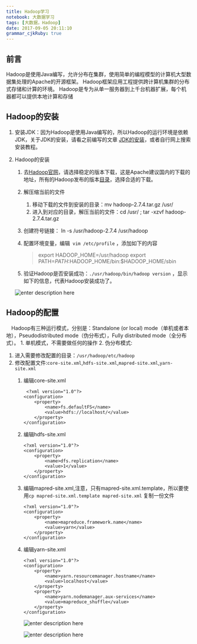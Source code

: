 ```yaml
---
title: Hadoop学习
notebook: 大数据学习
tags: [大数据，Hadoop]
date: 2017-09-05 20:11:10
grammar_cjkRuby: true
---
```

## 前言
Hadoop是使用Java编写，允许分布在集群，使用简单的编程模型的计算机大型数据集处理的Apache的开源框架。 Hadoop框架应用工程提供跨计算机集群的分布式存储和计算的环境。 Hadoop是专为从单一服务器到上千台机器扩展，每个机器都可以提供本地计算和存储

## Hadoop的安装
	
 1. 安装JDK：因为Hadoop是使用Java编写的，所以Hadoop的运行环境是依赖JDK，关于JDK的安装，请看之前编写的文章 [ JDK的安装](http://www.aubergine.cc/2017/08/15/Centos%20%E5%AE%89%E8%A3%85%E4%B8%8E%E9%85%8D%E7%BD%AEJava/)，或者自行网上搜索安装教程。
 
 2. Hadoop的安装

	 1. 去[Hadoop官网](http://hadoop.apache.org/)，请选择稳定的版本下载，这是Apache建议国内的下载的地址，所有的Hadoop发布的版本[目录](http://mirror.bit.edu.cn/apache/hadoop/common/)，选择合适的下载。
	 
	 2. 解压缩当前的文件
		 1.  移动下载的文件到安装的目录：mv hadoop-2.7.4.tar.gz /usr/
		 2.  进入到对应的目录，解压当前的文件：cd /usr/  ;  tar -xzvf hadoop-2.7.4.tar.gz

	3. 创建符号链接： ln -s /usr/hadoop-2.7.4 /usr/hadoop
	4. 配置环境变量，编辑` vim /etc/profile` ，添加如下的内容
	
		> export HADOOP_HOME=/usr/hadoop
		export PATH=$PATH:$HADOOP_HOME/bin:$HADOOP_HOME/sbin
		
		
	5. 验证Hadoop是否安装成功：` ./usr/hadoop/bin/hadoop version ` ，显示如下的信息，代表Hadoop安装成功了。
	
	 ![enter description here][1]


## Hadoop的配置

　Hadoop有三种运行模式，分别是：Standalone (or local) mode（单机或者本地），Pseudodistributed mode（伪分布式），Fully distributed mode（全分布式）。
 	1. 单机模式，不需要做任何的操作
 	2. 伪分布模式:

 1. 进入需要修改配置的目录：`/usr/hadoop/etc/hadoop`
 2. 修改配置文件:`core-site.xml`,`hdfs-site.xml`,`mapred-site.xml`,`yarn-site.xml`
	 1. 编辑core-site.xml
		```
		 <?xml version="1.0"?>
		<configuration>
			<property>
				<name>fs.defaultFS</name>
				<value>hdfs://localhost/</value>
			</property>
		</configuration>
		```
	2. 编辑hdfs-site.xml
		```
		<?xml version="1.0"?>
		<configuration>
			<property>
				<name>dfs.replication</name>
				<value>1</value>
			</property>
		</configuration>
		```
	  3. 编辑mapred-site.xml,注意，只有mapred-site.xml.template，所以要使用`cp mapred-site.xml.template mapred-site.xml` 复制一份文件
			```
			<?xml version="1.0"?>
			<configuration>
				<property>
					<name>mapreduce.framework.name</name>
					<value>yarn</value>
				</property>
			</configuration>
			```
	 4. 编辑yarn-site.xml
		```
		<?xml version="1.0"?>
		<configuration>
			<property>
				<name>yarn.resourcemanager.hostname</name>
				<value>localhost</value>
			</property>
			<property>
				<name>yarn.nodemanager.aux-services</name>
				<value>mapreduce_shuffle</value>
			</property>
		</configuration>
		```

		![enter description here][3]
		
		![enter description here][4]
		


  [1]: http://ov138d8j2.bkt.clouddn.com/2017/9/2/2017-09-02_134220.png "Hadoop 版本信息"
  [2]: http://ov138d8j2.bkt.clouddn.com/2017/9/19/2017-09-15_222231.png "进程信息"
  [3]: http://ov138d8j2.bkt.clouddn.com/2017/9/19/2017-09-19_223410.png "进程信息"
  [4]: http://ov138d8j2.bkt.clouddn.com/2017/9/19/2017-09-19_223424.png "详细步骤"